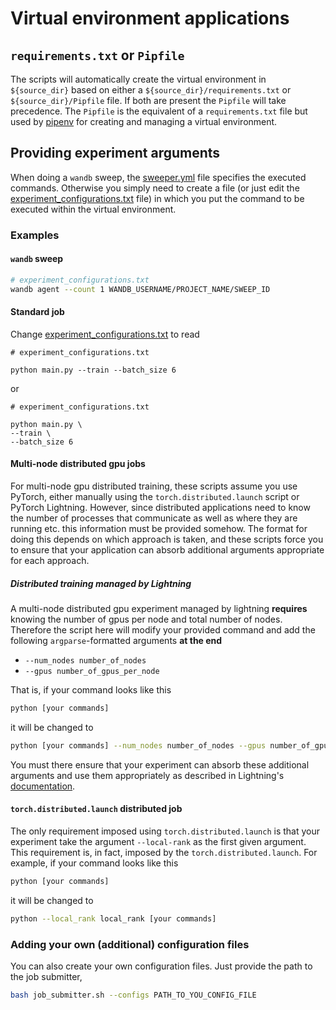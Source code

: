 # Virtual environment applications

## `requirements.txt` or `Pipfile`

The scripts will automatically create the virtual environment in `${source_dir}`
based on either a `${source_dir}/requirements.txt` or `${source_dir}/Pipfile`
file. If both are present the `Pipfile` will take precedence. The `Pipfile` is
the equivalent of a `requirements.txt` file but used by
[pipenv](https://pipenv.pypa.io/en/latest/) for creating and managing a
virtual environment.

## Providing experiment arguments

When doing a `wandb` sweep, the [sweeper.yml] file specifies the executed
commands. Otherwise you simply need to create a file (or just edit the
[experiment_configurations.txt] file) in which you put the command to be
executed within the virtual environment.

### Examples

#### `wandb` sweep

``` bash
# experiment_configurations.txt
wandb agent --count 1 WANDB_USERNAME/PROJECT_NAME/SWEEP_ID
```

#### Standard job

Change [experiment_configurations.txt] to read

``` text
# experiment_configurations.txt

python main.py --train --batch_size 6
```

or

``` text
# experiment_configurations.txt

python main.py \
--train \
--batch_size 6
```

#### Multi-node distributed gpu jobs

For multi-node gpu distributed training, these scripts assume you use PyTorch,
either manually using the `torch.distributed.launch` script or PyTorch
Lightning. However, since distributed applications need to know the number of
processes that communicate as well as where they are running etc. this
information must be provided somehow. The format for doing this depends on which
approach is taken, and these scripts force you to ensure that your application
can absorb additional arguments appropriate for each approach.

##### Distributed training managed by Lightning

A multi-node distributed gpu experiment managed by lightning **requires**
knowing the number of gpus per node and total number of nodes. Therefore the
script here will modify your provided command and add the following
`argparse`-formatted arguments **at the end**

- `--num_nodes number_of_nodes`
- `--gpus number_of_gpus_per_node`

That is, if your command looks like this

```bash
python [your commands]
```
it will be changed to

```bash
python [your commands] --num_nodes number_of_nodes --gpus number_of_gpus_per_node 
```

You must there ensure that your experiment can absorb these additional arguments
and use them appropriately as described in Lightning's
[documentation](https://pytorch-lightning.readthedocs.io/en/stable/advanced/multi_gpu.html#distributed-data-parallel).

#### `torch.distributed.launch` distributed job

The only requirement imposed using `torch.distributed.launch` is that your
experiment take the argument `--local-rank` as the first given argument. This
requirement is, in fact, imposed by the `torch.distributed.launch`. For example,
if your command looks like this

```bash
python [your commands]
```
it will be changed to

```bash
python --local_rank local_rank [your commands]
```

### Adding your own (additional) configuration files

You can also create your own configuration files. Just provide the path to the
job submitter,

``` bash
bash job_submitter.sh --configs PATH_TO_YOU_CONFIG_FILE
```

[experiment_configurations.txt]: (../experiment_configurations.txt) 
[sweeper.yml]: (../sweeper.yml) 

